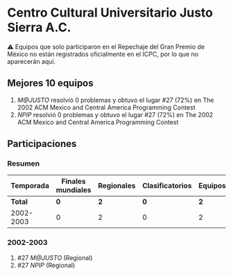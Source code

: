---
---

# Centro Cultural Universitario Justo Sierra A.C.

:warning: Equipos que solo participaron en el Repechaje del Gran Premio de México no están registrados oficialmente en el ICPC, por lo que no aparecerán aquí.

## Mejores 10 equipos

1. _M@JUSTO_ resolvió 0 problemas y obtuvo el lugar #27 (72%) en The 2002 ACM Mexico and Central America Programming Contest
1. _NPIP_ resolvió 0 problemas y obtuvo el lugar #27 (72%) en The 2002 ACM Mexico and Central America Programming Contest

## Participaciones

### Resumen

| Temporada | Finales mundiales | Regionales | Clasificatorios | Equipos |
| --- | --- | --- | --- | --- |
| **Total** | **0** | **2** | **0** | **2** |
| 2002-2003 | 0 | 2 | 0 | 2 |

### 2002-2003

1. #27 _M@JUSTO_ (Regional)
1. #27 _NPIP_ (Regional)



